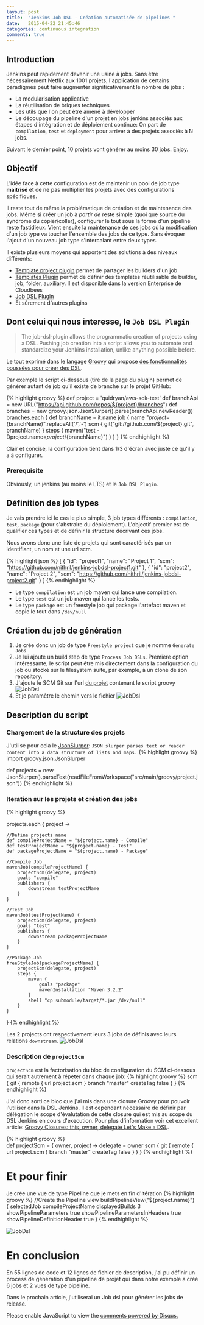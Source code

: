 ```yaml
---
layout: post
title:  "Jenkins Job DSL - Création automatisée de pipelines "
date:   2015-04-22 21:45:46
categories: continuous integration
comments: true
---
```



## Introduction

Jenkins peut rapidement devenir une usine à jobs. Sans être nécessairement Netflix aux 1001 projets, l'application de certains paradigmes peut faire 
augmenter significativement le nombre de jobs : 

- La modularisation applicative 
- La réutilisation de briques techniques
- Les utils que l'on peut être amené à développer
- Le découpage du pipeline d'un projet en jobs jenkins associés aux étapes d'intégration et de déploiement continue: On part de `compilation`, `test` et `deployment` 
pour arriver à des projets associés à N jobs. 

Suivant le dernier point, 10 projets vont générer au moins 30 jobs. Enjoy.  


## Objectif

L'idée face à cette configuration est de maintenir un pool de job type **maitrisé** et de ne pas multiplier les projets avec des configurations spécifiques.

Il reste tout de même la problématique de création et de maintenance des jobs. 
Même si créer un job à *partir de* reste simple (quoi que source du syndrome du copier/coller), configurer le tout sous la forme d'un pipeline reste fastidieux. 
Vient ensuite la maintenance de ces jobs où la modification d'un job type va toucher l'ensemble des jobs de ce type.
Sans évoquer l'ajout d'un nouveau job type s'intercalant entre deux types.


Il existe plusieurs moyens qui apportent des solutions à des niveaux différents:

* [Template project plugin](https://wiki.jenkins-ci.org/display/JENKINS/Template+Project+Plugin) permet de partager les builders d'un job 
* [Templates Plugin](https://www.cloudbees.com/products/jenkins-enterprise/plugins/templates-plugin) permet de définir des templates réutilisable de builder, job, folder,
auxiliary. Il est disponible dans la version Enterprise de Cloudbees 
* [Job DSL Plugin](https://wiki.jenkins-ci.org/display/JENKINS/Job+DSL+Plugin)
* Et sûrement d'autres plugins  


## Dont celui qui nous interesse, le `Job DSL Plugin`

> The job-dsl-plugin allows the programmatic creation of projects using a DSL. Pushing job creation into a script allows you to automate and standardize 
> your Jenkins installation, unlike anything possible before.

Le tout exprimé dans le langage [Groovy](http://www.groovy-lang.org/) qui propose 
[des fonctionnalités poussées pour créer des DSL](http://docs.groovy-lang.org/docs/latest/html/documentation/core-domain-specific-languages.html).



Par exemple le script ci-dessous (tiré de la page du plugin) 
permet de générer autant de job qu'il existe de branche sur le projet GitHub:

{% highlight groovy %}
def project = 'quidryan/aws-sdk-test'
def branchApi = new URL("https://api.github.com/repos/${project}/branches")
def branches = new groovy.json.JsonSlurper().parse(branchApi.newReader())
branches.each {
    def branchName = it.name
    job {
        name "${project}-${branchName}".replaceAll('/','-')
        scm {
            git("git://github.com/${project}.git", branchName)
        }
        steps {
            maven("test -Dproject.name=${project}/${branchName}")
        }
    }
}
{% endhighlight %}

Clair et concise, la configuration tient dans 1/3 d'écran avec juste ce qu'il y a à configurer.

### Prerequisite

Obviously, un jenkins (au moins le LTS) et le `Job DSL Plugin`.


## Définition des job types

Je vais prendre ici le cas le plus simple, 3 job types différents : `compilation`, `test`, `package` (pour s'abstraire du déploiement). 
L'objectif premier est de qualifier ces types et de définir la structure décrivant ces jobs. 

Nous avons donc une liste de projets qui sont caractérisés par un identifiant, un nom et une url scm.

{% highlight json %}
[
  {
    "id": "project1",
    "name": "Project 1",
    "scm": "https://github.com/nithril/jenkins-jobdsl-project1.git"
  },
  {
    "id": "project2",
    "name": "Project 2",
    "scm": "https://github.com/nithril/jenkins-jobdsl-project2.git"
  }
]
{% endhighlight %}


* Le type `compilation` est un job maven qui lance une compilation.
* Le type `test` est un job maven qui lance les tests.
* Le type `package` est un freestyle job qui package l'artefact maven et copie le tout dans `/dev/null`


## Création du job de génération

1. Je crée donc un job de type `Freestyle project` que je nomme `Generate Jobs`
1. Je lui ajoute un build step de type `Process Job DSLs`.
Première option intéressante, le script peut être mis directement dans la configuration du job ou stocké sur le filesystem suite, par exemple, à un clone de son repository.  
1. J'ajoute le SCM Git sur l'url [du projet](https://github.com/nithril/jenkins-jobdsl.git) contenant le script groovy
![JobDsl](/assets/jobdsl/job-dsl-scm.png)
1. Et je paramêtre le chemin vers le fichier
![JobDsl](/assets/jobdsl/jobstep.png)

## Description du script

### Chargement de la structure des projets

J'utilise pour cela le [JsonSlurper](http://docs.groovy-lang.org/latest/html/gapi/groovy/json/JsonSlurper.html): `JSON slurper parses text or reader content into a data structure of lists and maps.` 
{% highlight groovy %}
import groovy.json.JsonSlurper

def projects = new JsonSlurper().parseText(readFileFromWorkspace("src/main/groovy/project.json"))
{% endhighlight %}


### Iteration sur les projets et création des jobs


{% highlight groovy %}

projects.each { project ->

    //Define projects name
    def compileProjectName = "${project.name} - Compile"
    def testProjectName = "${project.name} - Test"
    def packageProjectName = "${project.name} - Package"

    //Compile Job
    mavenJob(compileProjectName) {
        projectScm(delegate, project)
        goals "compile"
        publishers {
            downstream testProjectName
        }
    }

    //Test Job
    mavenJob(testProjectName) {
        projectScm(delegate, project)
        goals "test"
        publishers {
            downstream packageProjectName
        }
    }

    //Package Job
    freeStyleJob(packageProjectName) {
        projectScm(delegate, project)
        steps {
            maven {
                goals "package"
                mavenInstallation "Maven 3.2.2"
            }
            shell "cp submodule/target/*.jar /dev/null"
        }
    }
}
{% endhighlight %}

Les 2 projects ont respectivement leurs 3 jobs de définis avec leurs relations `downstream`.
![JobDsl](/assets/jobdsl/list-jobs.png)


### Description de `projectScm`

`projectScm` est la factorisation du bloc de configuration du SCM ci-dessous qui serait autrement à répeter dans chaque job:
{% highlight groovy %}
scm {
    git {
        remote {
            url project.scm
        }
        branch "master"
        createTag false
    }
}
{% endhighlight %}  
   
J'ai donc sorti ce bloc que j'ai mis dans une closure Groovy pour pouvoir l'utiliser dans la DSL Jenkins.
 Il est cependant nécessaire de définir par délégation le scope d'évalutation de cette closure qui est mis au scope du DSL Jenkins en cours d'execution.
  Pour plus d'information voir cet excellent article: [Groovy Closures: this, owner, delegate Let's Make a DSL](http://java.dzone.com/articles/groovy-closures-owner-delegate).

{% highlight groovy %}   
def projectScm = { owner, project ->
    delegate = owner
    scm {
        git {
            remote {
                url project.scm
            }
            branch "master"
            createTag false
        }
    }
}
{% endhighlight %}  


# Et pour finir
 
Je crée une vue de type Pipeline que je mets en fin d'itération
{% highlight groovy %} 
//Create the Pipeline view
buildPipelineView("${project.name}") {
    selectedJob compileProjectName
    displayedBuilds 3
    showPipelineParameters true
    showPipelineParametersInHeaders true
    showPipelineDefinitionHeader true
}
{% endhighlight %}  

![JobDsl](/assets/jobdsl/pipeline-project1.png)


# En conclusion

En 55 lignes de code et 12 lignes de fichier de description, j'ai pu définir un process de génération d'un pipeline de projet 
qui dans notre exemple a créé 6 jobs et 2 vues de type pipeline.
 
 Dans le prochain article, j'utiliserai un Job dsl pour générer les jobs de release.



<div id="disqus_thread"></div>
<script type="text/javascript">
    /* * * CONFIGURATION VARIABLES * * */
    var disqus_shortname = 'nithril';
    
    /* * * DON'T EDIT BELOW THIS LINE * * */
    (function() {
        var dsq = document.createElement('script'); dsq.type = 'text/javascript'; dsq.async = true;
        dsq.src = '//' + disqus_shortname + '.disqus.com/embed.js';
        (document.getElementsByTagName('head')[0] || document.getElementsByTagName('body')[0]).appendChild(dsq);
    })();
</script>
<noscript>Please enable JavaScript to view the <a href="https://disqus.com/?ref_noscript" rel="nofollow">comments powered by Disqus.</a></noscript>


